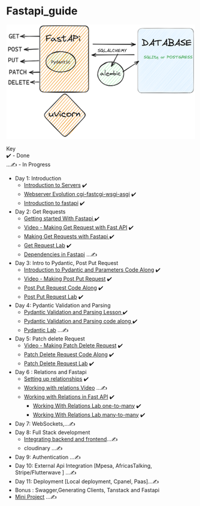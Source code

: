 # Fastapi_guide

![Fast Api Guide](./Pydantic-Uvicorn-Fastapi-2023-04-22-0925.png)  

Key  
✔️ - Done   
...✍️ - In Progress     
- Day 1: Introduction
    - [Introduction to Servers](https://github.com/otienosteve/introduction-to-Servers)   ✔️      
    - [Webserver Evolution cgi-fastcgi-wsgi-asgi](https://github.com/otienosteve/web-servers-cgi-fastcgi-wsgi-asgi)  ✔️                  
    - [Introduction to fastapi](https://github.com/otienosteve/intro-to-fastapi)  ✔️  
- Day 2: Get Requests
    - [Getting started With Fastapi ](https://github.com/otienosteve/fastapi-setup)  ✔️       
    - [Video - Making Get Request with Fast API](https://youtu.be/Jv4ZJzLTfmQ)   ✔️      
    - [Making Get Requests with Fastapi ](https://github.com/otienosteve/get-requests-with-fastapi) ✔️        
    - [Get Request Lab](https://github.com/otienosteve/python-p3-get-request-lab)   ✔️      
    - [Dependencies in Fastapi](https://github.com/otienosteve/dependencies-in-fastapi) ...✍️     
- Day 3: Intro to Pydantic, Post Put Request
    - [Introduction to Pydantic and Parameters Code Along](https://github.com/otienosteve/intro-to-pydantic)  ✔️           
    - [Video - Making Post Put Request](https://youtu.be/2hUYrYTanG0)   ✔️    
    - [Post Put Request Code Along](https://github.com/otienosteve/post-put-request-code-along)  ✔️         
    - [Post Put Request Lab](https://github.com/otienosteve/python-p3-post-put-request-lab/)  ✔️  
- Day 4: Pydantic Validation and Parsing
    - [Pydantic Validation and Parsing Lesson ](https://github.com/otienosteve/pydantic-validation-and-parsing)  ✔️        
    - [Pydantic Validation and Parsing code along ](https://github.com/otienosteve/pydantic-validation-code-along) ✔️    
    - [Pydantic Lab](https://github.com/otienosteve/pydantic_lab)  ...✍️       
- Day 5: Patch delete Request
    - [Video - Making Patch Delete Request](https://youtu.be/I9IJdTqyIaM?list=PLqVWkj8fK0M231C7JKK3EzXxUZrzICTIq)   ✔️  
    - [Patch Delete Request Code Along](https://github.com/otienosteve/fastapi-patch-delete-request-code-along)  ✔️      
    - [Patch Delete Request Lab](https://github.com/otienosteve/python-p3-patch-delete-request-lab)  ✔️    
- Day 6 : Relations and Fastapi  
    - [Setting up relationships](https://github.com/otienosteve/setting-up-relationships-in-sqlalchemy)       ✔️     
    - [Working with relations Video]() ...✍️    
    - [Working with Relations in Fast API](https://github.com/otienosteve/working-with-related-database-data-in-fast-api)    ✔️  
        - [Working With Relations Lab one-to-many](https://github.com/otienosteve/fastapi-one-to-many-lab) ✔️       
        - [Working With Relations Lab many-to-many](https://github.com/otienosteve/fastapi-one-to-many-lab) ✔️  
- Day 7: WebSockets,...✍️      
- Day 8: Full Stack development     
    - [Integrating backend and frontend](https://github.com/otienosteve/frontend-backend-integration)...✍️  
    - cloudinary  ...✍️  
- Day 9: Authentication ...✍️  
- Day 10: External Api Integration [Mpesa, AfricasTalking, Stripe/Flutterwave ] ...✍️     
- Day 11: Deployment [Local deployment, Cpanel, Paas]...✍️     
- Bonus : Swagger,Generating Clients, Tanstack and Fastapi  
- [Mini Project](https://github.com/otienosteve/fast-api-mini-project)  ...✍️  
